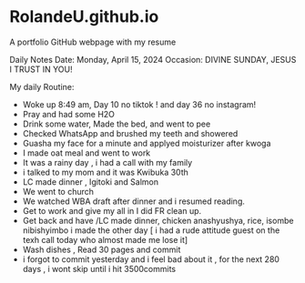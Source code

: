 
# RolandeU.github.io
A portfolio GitHub webpage with my resume

Daily Notes
Date: Monday, April 15, 2024
Occasion: DIVINE SUNDAY, JESUS I TRUST IN YOU! 

My daily Routine:
- Woke up 8:49 am, Day 10 no tiktok ! and day 36 no instagram!
- Pray and had some H2O
- Drink some water, Made the bed, and went to pee
- Checked WhatsApp and brushed my teeth and showered
- Guasha my face for a minute and applyed moisturizer after kwoga
- I made oat meal and went to work
- It was a rainy day , i had a call with my family
- i talked to my mom and it was Kwibuka 30th
- LC made dinner , Igitoki and Salmon
- We went to church
- We watched WBA draft after dinner and i resumed reading.
- Get to work and give my all in I did FR clean up.
- Get back and have /LC made dinner, chicken anashyushya, rice, isombe nibishyimbo i made the other day
[ i had a rude attitude guest on the texh call today who almost made me lose it]
- Wash dishes , Read 30 pages and commit
- i forgot to commit yesterday and i feel bad about it , for the next 280 days , i wont skip until i hit 3500commits
